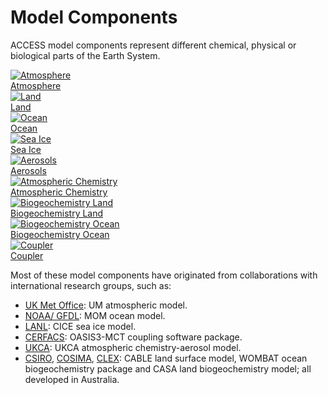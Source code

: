 #  Model Components 
ACCESS model components represent different chemical, physical or biological parts of the Earth System.
<div class="card-container">
    <a href="atmosphere" class="vertical-card component-card">
        <div class="vertical-card-image-container">
            <img class="img-contain" src="../../assets/component-logos/components-without-titles/ACCESS icon ATMOSPHERE.png" alt="Atmosphere"></img>
        </div>
        <div class="vertical-card-text-container">Atmosphere</div>
    </a>
    <a href="land" class="vertical-card component-card">
        <div class="vertical-card-image-container">
            <img class="img-contain" src="../../assets/component-logos/components-without-titles/ACCESS icon LAND SURFACE.png" alt="Land"></img>
        </div>
        <div class="vertical-card-text-container">Land</div>
    </a>
    <a href="ocean" class="vertical-card component-card">
        <div class="vertical-card-image-container">
            <img class="img-contain" src="../../assets/component-logos/components-without-titles/ACCESS icon OCEAN.png" alt="Ocean"></img>
        </div>
        <div class="vertical-card-text-container">Ocean</div>
    </a>
    <a href="sea-ice" class="vertical-card component-card">
        <div class="vertical-card-image-container">
            <img class="img-contain" src="../../assets/component-logos/components-without-titles/ACCESS icon SEA ICE.png" alt="Sea Ice"></img>
        </div>
        <div class="vertical-card-text-container">Sea Ice</div>
    </a>
    <a href="aerosols_atmospheric_chemistry" class="vertical-card component-card">
        <div class="vertical-card-image-container">
            <img class="img-contain" src="../../assets/component-logos/components-without-titles/ACCESS icon AEROSOLS.png" alt="Aerosols"></img>
        </div>
        <div class="vertical-card-text-container">Aerosols</div>
    </a>
    <a href="aerosols_atmospheric_chemistry" class="vertical-card component-card">
        <div class="vertical-card-image-container">
            <img class="img-contain" src="../../assets/component-logos/components-without-titles/ACCESS icon ATMOSPHERIC CHEMISTRY.png" alt="Atmospheric Chemistry"></img>
        </div>
        <div class="vertical-card-text-container">Atmospheric Chemistry</div>
    </a>
    <a href="bgc_land" class="vertical-card component-card">
        <div class="vertical-card-image-container">
            <img class="img-contain" src="../../assets/component-logos/components-without-titles/ACCESS icon BGC LAND.png" alt="Biogeochemistry Land"></img>
        </div>
        <div class="vertical-card-text-container">Biogeochemistry Land</div>
    </a>
    <a href="bgc_ocean" class="vertical-card component-card">
        <div class="vertical-card-image-container">
            <img class="img-contain" src="../../assets/component-logos/components-without-titles/ACCESS icon BGC OCEAN.png" alt="Biogeochemistry Ocean"></img>
        </div>
        <div class="vertical-card-text-container">Biogeochemistry Ocean</div>
    </a>
    <a href="coupler" class="vertical-card component-card">
        <div class="vertical-card-image-container">
            <img class="img-contain" src="../../assets/component-logos/components-without-titles/ACCESS icon COUPLER.png" alt="Coupler"></img>
        </div>
        <div class="vertical-card-text-container">Coupler</div>
    </a>
</div>

Most of these model components have originated from collaborations with international research groups, such as:

- [UK Met Office][met-office-web]: UM atmospheric model.
- [NOAA/ GFDL][noaa-gfdl-web]: MOM ocean model.
- [LANL][lanl-web]: CICE sea ice model.
- [CERFACS][cerfacs-web]: OASIS3-MCT coupling software package.
- [UKCA][ukca-web]: UKCA atmospheric chemistry-aerosol model.
- [CSIRO][csiro-web], [COSIMA][cosima-web], [CLEX][clex-web]: CABLE land surface model, WOMBAT ocean biogeochemistry package and CASA land biogeochemistry model; all developed in Australia.

[met-office-web]: https://www.metoffice.gov.uk/
[noaa-gfdl-web]: https://www.gfdl.noaa.gov/
[lanl-web]: https://www.lanl.gov/
[cerfacs-web]: https://cerfacs.fr/en/
[ukca-web]: https://www.ukca.ac.uk/
[csiro-web]: https://www.csiro.au/
[clex-web]: https://www.climateextremes.org.au/
[cosima-web]: http://www.cosima.org.au/
